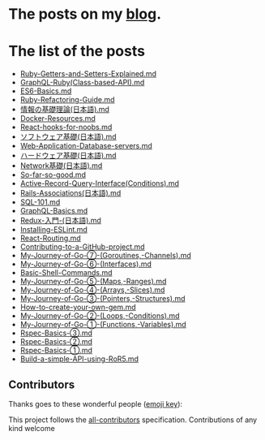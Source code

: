 # The posts on my [blog](https://k-sato1995.github.io/MyBlogFront/#/).

# The list of the posts

- [Ruby-Getters-and-Setters-Explained.md](https://github.com/K-Sato1995/BlogPosts/blob/master/Ruby-Getters-and-Setters-Explained.md)
- [GraphQL-Ruby(Class-based-API).md](https://github.com/K-Sato1995/BlogPosts/blob/master/GraphQL-Ruby(Class-based-API).md)
- [ES6-Basics.md](https://github.com/K-Sato1995/BlogPosts/blob/master/ES6-Basics.md)
- [Ruby-Refactoring-Guide.md](https://github.com/K-Sato1995/BlogPosts/blob/master/Ruby-Refactoring-Guide.md)
- [情報の基礎理論(日本語).md](https://github.com/K-Sato1995/BlogPosts/blob/master/情報の基礎理論(日本語).md)
- [Docker-Resources.md](https://github.com/K-Sato1995/BlogPosts/blob/master/Docker-Resources.md)
- [React-hooks-for-noobs.md](https://github.com/K-Sato1995/BlogPosts/blob/master/React-hooks-for-noobs.md)
- [ソフトウェア基礎(日本語).md](https://github.com/K-Sato1995/BlogPosts/blob/master/ソフトウェア基礎(日本語).md)
- [Web-Application-Database-servers.md](https://github.com/K-Sato1995/BlogPosts/blob/master/Web-Application-Database-servers.md)
- [ハードウェア基礎(日本語).md](https://github.com/K-Sato1995/BlogPosts/blob/master/ハードウェア基礎(日本語).md)
- [Network基礎(日本語).md](https://github.com/K-Sato1995/BlogPosts/blob/master/Network基礎(日本語).md)
- [So-far-so-good.md](https://github.com/K-Sato1995/BlogPosts/blob/master/So-far-so-good.md)
- [Active-Record-Query-Interface(Conditions).md](https://github.com/K-Sato1995/BlogPosts/blob/master/Active-Record-Query-Interface(Conditions).md)
- [Rails-Associations(日本語).md](https://github.com/K-Sato1995/BlogPosts/blob/master/Rails-Associations(日本語).md)
- [SQL-101.md](https://github.com/K-Sato1995/BlogPosts/blob/master/SQL-101.md)
- [GraphQL-Basics.md](https://github.com/K-Sato1995/BlogPosts/blob/master/GraphQL-Basics.md)
- [Redux-入門-(日本語).md](https://github.com/K-Sato1995/BlogPosts/blob/master/Redux-入門-(日本語).md)
- [Installing-ESLint.md](https://github.com/K-Sato1995/BlogPosts/blob/master/Installing-ESLint.md)
- [React-Routing.md](https://github.com/K-Sato1995/BlogPosts/blob/master/React-Routing.md)
- [Contributing-to-a-GitHub-project.md](https://github.com/K-Sato1995/BlogPosts/blob/master/Contributing-to-a-GitHub-project.md)
- [My-Journey-of-Go-⑦-(Goroutines,-Channels).md](https://github.com/K-Sato1995/BlogPosts/blob/master/My-Journey-of-Go-⑦-(Goroutines,-Channels).md)
- [My-Journey-of-Go-⑥-(Interfaces).md](https://github.com/K-Sato1995/BlogPosts/blob/master/My-Journey-of-Go-⑥-(Interfaces).md)
- [Basic-Shell-Commands.md](https://github.com/K-Sato1995/BlogPosts/blob/master/Basic-Shell-Commands.md)
- [My-Journey-of-Go-⑤-(Maps,-Ranges).md](https://github.com/K-Sato1995/BlogPosts/blob/master/My-Journey-of-Go-⑤-(Maps,-Ranges).md)
- [My-Journey-of-Go-④-(Arrays,-Slices).md](https://github.com/K-Sato1995/BlogPosts/blob/master/My-Journey-of-Go-④-(Arrays,-Slices).md)
- [My-Journey-of-Go-③-(Pointers,-Structures).md](https://github.com/K-Sato1995/BlogPosts/blob/master/My-Journey-of-Go-③-(Pointers,-Structures).md)
- [How-to-create-your-own-gem.md](https://github.com/K-Sato1995/BlogPosts/blob/master/How-to-create-your-own-gem.md)
- [My-Journey-of-Go-②-(Loops,-Conditions).md](https://github.com/K-Sato1995/BlogPosts/blob/master/My-Journey-of-Go-②-(Loops,-Conditions).md)
- [My-Journey-of-Go-①-(Functions,-Variables).md](https://github.com/K-Sato1995/BlogPosts/blob/master/My-Journey-of-Go-①-(Functions,-Variables).md)
- [Rspec-Basics-③.md](https://github.com/K-Sato1995/BlogPosts/blob/master/Rspec-Basics-③.md)
- [Rspec-Basics-②.md](https://github.com/K-Sato1995/BlogPosts/blob/master/Rspec-Basics-②.md)
- [Rspec-Basics-①.md](https://github.com/K-Sato1995/BlogPosts/blob/master/Rspec-Basics-①.md)
- [Build-a-simple-API-using-RoR5.md](https://github.com/K-Sato1995/BlogPosts/blob/master/Build-a-simple-API-using-RoR5.md)

## Contributors

Thanks goes to these wonderful people ([emoji key](https://allcontributors.org/docs/en/emoji-key)):

<!-- ALL-CONTRIBUTORS-LIST:START - Do not remove or modify this section -->
<!-- prettier-ignore -->
<!-- ALL-CONTRIBUTORS-LIST:END -->

This project follows the [all-contributors](https://github.com/all-contributors/all-contributors) specification. Contributions of any kind welcome
